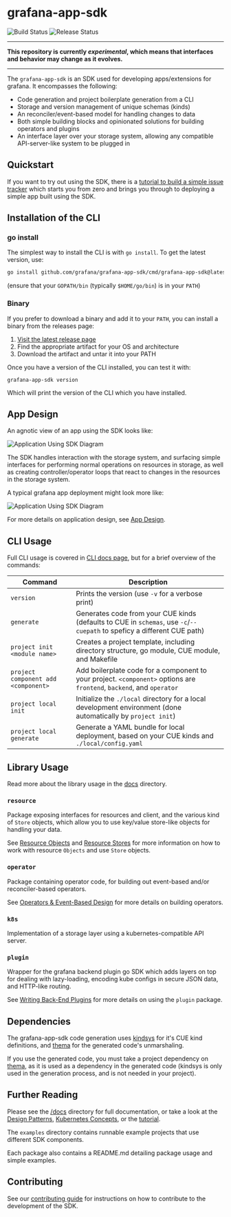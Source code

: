 # grafana-app-sdk

![Build Status](https://github.com/grafana/grafana-app-sdk/actions/workflows/main.yml/badge.svg) 
![Release Status](https://github.com/grafana/grafana-app-sdk/actions/workflows/release.yml/badge.svg)

<hr/>

**This repository is currently *experimental*, which means that interfaces and behavior may change as it evolves.**

<hr/>

The `grafana-app-sdk` is an SDK used for developing apps/extensions for grafana. It encompasses the following:
* Code generation and project boilerplate generation from a CLI
* Storage and version management of unique schemas (kinds)
* An reconciler/event-based model for handling changes to data
* Both simple building blocks and opinionated solutions for building operators and plugins
* An interface layer over your storage system, allowing any compatible API-server-like system to be plugged in

## Quickstart

If you want to try out using the SDK, there is a [tutorial to build a simple issue tracker](docs/tutorials/issue-tracker/README.md) which starts you from zero and brings you through to deploying a simple app built using the SDK.

## Installation of the CLI

### go install
The simplest way to install the CLI is with `go install`. To get the latest version, use:
```bash
go install github.com/grafana/grafana-app-sdk/cmd/grafana-app-sdk@latest
```
(ensure that your `GOPATH/bin` (typically `$HOME/go/bin`) is in your `PATH`)

### Binary
If you prefer to download a binary and add it to your `PATH`, you can install a binary from the releases page:

1. [Visit the latest release page](https://github.com/grafana/grafana-app-sdk/releases/latest)
2. Find the appropriate artifact for your OS and architecture
3. Download the artifact and untar it into your PATH

Once you have a version of the CLI installed, you can test it with:
```
grafana-app-sdk version
```
Which will print the version of the CLI which you have installed.

## App Design

An agnotic view of an app using the SDK looks like:

![Application Using SDK Diagram](docs/diagrams/app_logic.png)

The SDK handles interaction with the storage system, and surfacing simple interfaces for performing normal operations on resources in storage, as well as creating controller/operator loops that react to changes in the resources in the storage system.

A typical grafana app deployment might look more like:

![Application Using SDK Diagram](docs/diagrams/design_pattern_simple.png)

For more details on application design, see [App Design](docs/app_design.md).

## CLI Usage

Full CLI usage is covered in [CLI docs page](docs/cli.md), but for a brief overview of the commands:

| Command | Description |
|---------|-------------|
| `version` | Prints the version (use `-v` for a verbose print) |
| `generate` | Generates code from your CUE kinds (defaults to CUE in `schemas`, use `-c`/`--cuepath` to speficy a different CUE path) |
| `project init <module name>` | Creates a project template, including directory structure, go module, CUE module, and Makefile |
| `project component add <component>` | Add boilerplate code for a component to your project. `<component>` options are `frontend`, `backend`, and `operator` |
| `project local init` | Initialize the `./local` directory for a local development environment (done automatically by `project init`) |
| `project local generate` | Generate a YAML bundle for local deployment, based on your CUE kinds and `./local/config.yaml` |

## Library Usage

Read more about the library usage in the [docs](docs/README.md) directory.

### `resource`

Package exposing interfaces for resources and client, and the various kind of `Store` objects, which allow you to use key/value store-like objects for handling your data. 

See [Resource Objects](docs/resource-objects.md) and [Resource Stores](docs/resource-stores.md) for more information on how to work with resource `Objects` and use `Store` objects.

### `operator`

Package containing operator code, for building out event-based and/or reconciler-based operators.


See [Operators & Event-Based Design](docs/operators.md) for more details on building operators.

### `k8s`

Implementation of a storage layer using a kubernetes-compatible API server.

### `plugin`

Wrapper for the grafana backend plugin go SDK which adds layers on top for dealing with lazy-loading, encoding kube configs in secure JSON data, and HTTP-like routing.

See [Writing Back-End Plugins](docs/plugin-backend.md) for more details on using the `plugin` package.

## Dependencies

The grafana-app-sdk code generation uses [kindsys](https://github.com/grafana/grafana-app-sdk/kindsys) for it's CUE kind definitions, and [thema](https://github.com/grafana/thema) for the generated code's unmarshaling.

If you use the generated code, you must take a project dependency on [thema](https://github.com/grafana/thema), as it is used as a dependency in the generated code (kindsys is only used in the generation process, and is not needed in your project).

## Further Reading

Please see the [/docs](docs/README.md) directory for full documentation,
or take a look at the [Design Patterns](docs/design-patterns.md), [Kubernetes Concepts](docs/kubernetes.md), or the [tutorial](docs/tutorials/issue-tracker/README.md).

The `examples` directory contains runnable example projects that use different SDK components.

Each package also contains a README.md detailing package usage and simple examples.

## Contributing

See our [contributing guide](CONTRIBUTING) for instructions on how to contribute to the development of the SDK.
